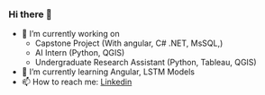 ### Hi there 👋

- 🔭 I’m currently working on
  - Capstone Project (With angular, C# .NET, MsSQL,)
  - AI Intern (Python, QGIS)
  - Undergraduate Research Assistant (Python, Tableau, QGIS)
- 🌱 I’m currently learning Angular, LSTM Models
- 📫 How to reach me: [Linkedin](https://www.linkedin.com/in/sagunkarki/)

<!--
**itssagunkarki/itssagunkarki** is a ✨ _special_ ✨ repository because its `README.md` (this file) appears on your GitHub profile.

Here are some ideas to get you started:

- 👯 I’m looking to collaborate on ...
- 🤔 I’m looking for help with ...
- 💬 Ask me about ...
- 😄 Pronouns: ...
- ⚡ Fun fact: ...
-->
